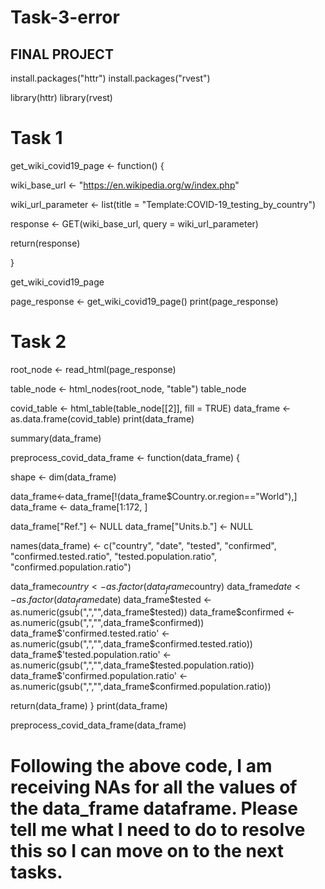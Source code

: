 # Task-3-error #

## FINAL PROJECT ##

install.packages("httr")
install.packages("rvest")

library(httr)
library(rvest)


# Task 1 #

get_wiki_covid19_page <- function() {
  
  wiki_base_url <- "https://en.wikipedia.org/w/index.php"
  
  wiki_url_parameter <- list(title = "Template:COVID-19_testing_by_country")

  response <- GET(wiki_base_url, query = wiki_url_parameter)
  
  return(response)
  
}

get_wiki_covid19_page

page_response <- get_wiki_covid19_page()
print(page_response)


# Task 2 #

root_node <- read_html(page_response)

table_node <- html_nodes(root_node, "table")
table_node

covid_table <- html_table(table_node[[2]], fill = TRUE)
data_frame <- as.data.frame(covid_table)
print(data_frame)

summary(data_frame)

preprocess_covid_data_frame <- function(data_frame) {
  
  shape <- dim(data_frame)
  
  data_frame<-data_frame[!(data_frame$Country.or.region=="World"),]
  data_frame <- data_frame[1:172, ]
  
  data_frame["Ref."] <- NULL
  data_frame["Units.b."] <- NULL
  
  names(data_frame) <- c("country", "date", "tested", "confirmed", "confirmed.tested.ratio", "tested.population.ratio", "confirmed.population.ratio")
  
  data_frame$country <- as.factor(data_frame$country)
  data_frame$date <- as.factor(data_frame$date)
  data_frame$tested <- as.numeric(gsub(",","",data_frame$tested))
  data_frame$confirmed <- as.numeric(gsub(",","",data_frame$confirmed))
  data_frame$'confirmed.tested.ratio' <- as.numeric(gsub(",","",data_frame$confirmed.tested.ratio))
  data_frame$'tested.population.ratio' <- as.numeric(gsub(",","",data_frame$tested.population.ratio))
  data_frame$'confirmed.population.ratio' <- as.numeric(gsub(",","",data_frame$confirmed.population.ratio))
  
  return(data_frame)
}
print(data_frame)

preprocess_covid_data_frame(data_frame)

# Following the above code, I am receiving NAs for all the values of the data_frame dataframe. Please tell me what I need to do to resolve this so I can move on to the next tasks.
